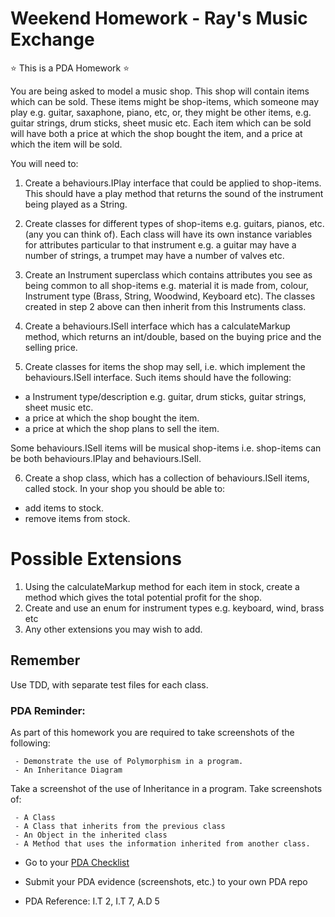 # Weekend Homework - Ray's Music Exchange

:star: This is a PDA Homework :star:

You are being asked to model a music shop. This shop will contain items which can be sold. These items might be shop-items, which someone may play e.g. guitar, saxaphone, piano, etc, or, they might be other items, e.g. guitar strings, drum sticks, sheet music  etc. Each item which can be sold will have both a price at which the shop bought the item, and a price at which the item will be sold.

You will need to:

1. Create a behaviours.IPlay interface that could be applied to shop-items. This should have a play method that returns the sound of the instrument being played as a String.

2. Create classes for different types of shop-items e.g. guitars, pianos, etc. (any you can think of). Each class will have its own instance variables for attributes particular to that instrument e.g. a guitar may have a number of strings, a trumpet may have a number of valves etc.

3. Create an Instrument superclass which contains attributes you see as being common to all shop-items e.g. material it is made from, colour, Instrument type (Brass, String, Woodwind, Keyboard etc). The classes created in step 2 above can then inherit from this Instruments class.

4. Create a behaviours.ISell interface which has a calculateMarkup method, which returns an int/double, based on the buying price and the selling price.

5. Create classes for items the shop may sell, i.e. which implement the behaviours.ISell interface. Such items should have the following:
  - a Instrument type/description e.g. guitar, drum sticks, guitar strings, sheet music etc.
  - a price at which the shop bought the item.
  - a price at which the shop plans to sell the item.

  Some behaviours.ISell items will be musical shop-items i.e. shop-items can be both behaviours.IPlay and behaviours.ISell.

6. Create a shop class, which has a collection of behaviours.ISell items, called stock. In your shop you should be able to:
  -  add items to stock.
  -  remove items from stock.

# Possible Extensions

1. Using the calculateMarkup method for each item in stock, create a method which gives the total potential profit for the shop.
2. Create and use an enum for instrument types e.g. keyboard, wind, brass etc
3. Any other extensions you may wish to add.

## Remember
Use TDD, with separate test files for each class.


### PDA Reminder:

As part of this homework you are required to take screenshots of the following:

```
 - Demonstrate the use of Polymorphism in a program.
 - An Inheritance Diagram
```

Take a screenshot of the use of Inheritance in a program. Take screenshots of: 

```
 - A Class
 - A Class that inherits from the previous class
 - An Object in the inherited class
 - A Method that uses the information inherited from another class.
```


- Go to your [PDA Checklist](https://github.com/codeclan/pda/tree/master/Evidence%20Gathering%20Portfolio)

- Submit your PDA evidence (screenshots, etc.) to your own PDA repo

- PDA Reference: I.T 2, I.T 7, A.D 5
